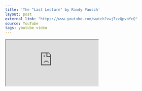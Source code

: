 ```yaml
---
title: 'The "Last Lecture" by Randy Pausch'
layout: post
external_link: "https://www.youtube.com/watch?v=j7zzQpvoYcQ"
source: YouTube
tags: youtube video
---
```


<div class="youtube-container">
<iframe src="https://www.youtube.com/embed/j7zzQpvoYcQ" allow="accelerometer; encrypted-media; gyroscope; picture-in-picture" allowfullscreen></iframe>
</div>